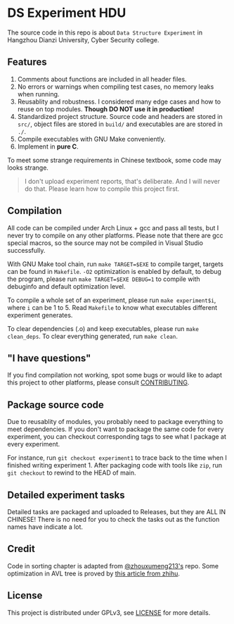 # DS Experiment HDU

The source code in this repo is about `Data Structure Experiment` in
Hangzhou Dianzi University, Cyber Security college.

## Features

1. Comments about functions are included in all header files.
2. No errors or warnings when compiling test cases, no memory
   leaks when running.
3. Reusablity and robustness. I considered many edge cases and how to
   reuse on top modules. **Though DO NOT use it in production!**
4. Standardized project structure. Source code and headers are stored
   in `src/`, object files are stored in `build/` and executables are
   are stored in `./`.
5. Compile executables with GNU Make conveniently.
6. Implement in **pure C**.

To meet some strange requirements in Chinese textbook, some code
may looks strange.

> I don't upload experiment reports, that's deliberate. And I will never
> do that. Please learn how to compile this project first.

## Compilation

All code can be compiled under Arch Linux + gcc and pass all tests,
but I never try to compile on any other platforms. Please note that
there are gcc special macros, so the source may not be compiled in
Visual Studio successfully.

With GNU Make tool chain, run `make TARGET=$EXE` to compile target,
targets can be found in `Makefile`. `-O2` optimization is enabled by
default, to debug the program, please run `make TARGET=$EXE DEBUG=1`
to compile with debuginfo and default optimization level.

To compile a whole set of an experiment, please run `make experiment$i`,
where `i` can be 1 to 5. Read `Makefile` to know what executables different
experiment generates.

To clear dependencies (.o) and keep executables, please run `make clean_deps`.
To clear everything generated, run `make clean`.

## "I have questions"

If you find compilation not working, spot some bugs or would like to
adapt this project to other platforms, please consult [CONTRIBUTING](CONTRIBUTING.md).

## Package source code

Due to reusablity of modules, you probably need to package everything to
meet dependencies. If you don't want to package the same code for every
experiment, you can checkout corresponding tags to see what I package at
every experiment.

For instance, run `git checkout experiment1` to trace back to the time
when I finished writing experiment 1. After packaging code with tools
like `zip`, run `git checkout` to rewind to the HEAD of main.

## Detailed experiment tasks

Detailed tasks are packaged and uploaded to Releases, but they are ALL
IN CHINESE! There is no need for you to check the tasks out as the
function names have indicate a lot.

## Credit

Code in sorting chapter is adapted from [@zhouxumeng213's](https://github.com/zhouxumeng213/sort)
repo. Some optimization in AVL tree is proved by [this article from zhihu](https://zhuanlan.zhihu.com/p/454080520).

## License

This project is distributed under GPLv3, see [LICENSE](LICENSE)
for more details.

